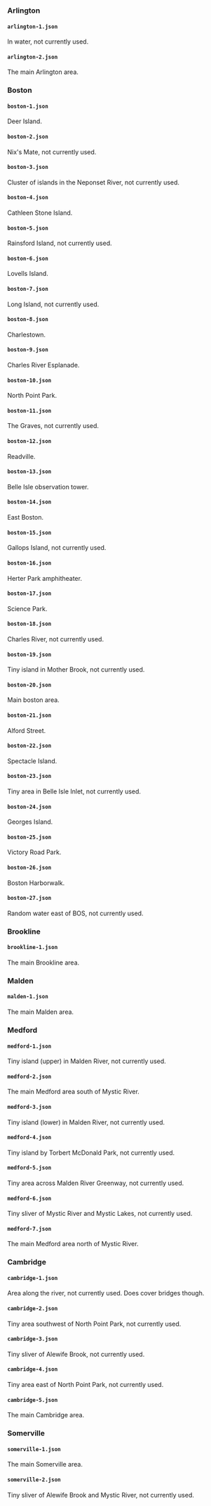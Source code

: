 ### Arlington

#### `arlington-1.json`

In water, not currently used.

#### `arlington-2.json`

The main Arlington area.

### Boston

#### `boston-1.json`

Deer Island.

#### `boston-2.json`

Nix's Mate, not currently used.

#### `boston-3.json`

Cluster of islands in the Neponset River, not currently used.

#### `boston-4.json`

Cathleen Stone Island.

#### `boston-5.json`

Rainsford Island, not currently used.

#### `boston-6.json`

Lovells Island.

#### `boston-7.json`

Long Island, not currently used.

#### `boston-8.json`

Charlestown.

#### `boston-9.json`

Charles River Esplanade.

#### `boston-10.json`

North Point Park.

#### `boston-11.json`

The Graves, not currently used.

#### `boston-12.json`

Readville.

#### `boston-13.json`

Belle Isle observation tower.

#### `boston-14.json`

East Boston.

#### `boston-15.json`

Gallops Island, not currently used.

#### `boston-16.json`

Herter Park amphitheater.

#### `boston-17.json`

Science Park.

#### `boston-18.json`

Charles River, not currently used.

#### `boston-19.json`

Tiny island in Mother Brook, not currently used.

#### `boston-20.json`

Main boston area.

#### `boston-21.json`

Alford Street.

#### `boston-22.json`

Spectacle Island.

#### `boston-23.json`

Tiny area in Belle Isle Inlet, not currently used.

#### `boston-24.json`

Georges Island.

#### `boston-25.json`

Victory Road Park.

#### `boston-26.json`

Boston Harborwalk.

#### `boston-27.json`

Random water east of BOS, not currently used.

### Brookline

#### `brookline-1.json`

The main Brookline area.

### Malden

#### `malden-1.json`

The main Malden area.

### Medford

#### `medford-1.json`

Tiny island (upper) in Malden River, not currently used.

#### `medford-2.json`

The main Medford area south of Mystic River.

#### `medford-3.json`

Tiny island (lower) in Malden River, not currently used.

#### `medford-4.json`

Tiny island by Torbert McDonald Park, not currently used.

#### `medford-5.json`

Tiny area across Malden River Greenway, not currently used.

#### `medford-6.json`

Tiny sliver of Mystic River and Mystic Lakes, not currently used.

#### `medford-7.json`

The main Medford area north of Mystic River.

### Cambridge

#### `cambridge-1.json`

Area along the river, not currently used. Does cover bridges though.

#### `cambridge-2.json`

Tiny area southwest of North Point Park, not currently used.

#### `cambridge-3.json`

Tiny sliver of Alewife Brook, not currently used.

#### `cambridge-4.json`

Tiny area east of North Point Park, not currently used.

#### `cambridge-5.json`

The main Cambridge area.

### Somerville

#### `somerville-1.json`

The main Somerville area.

#### `somerville-2.json`

Tiny sliver of Alewife Brook and Mystic River, not currently used.
